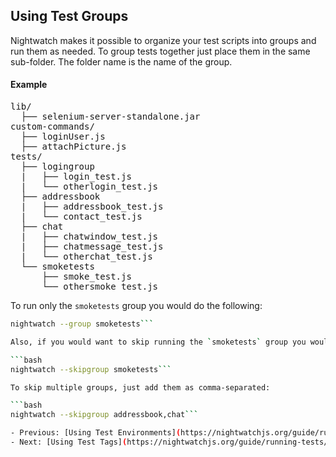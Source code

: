 ## Using Test Groups

Nightwatch makes it possible to organize your test scripts into groups and run them as needed. To group tests together just place them in the same sub-folder. The folder name is the name of the group.

#### Example

<pre>
lib/
  ├── selenium-server-standalone.jar
custom-commands/
  ├── loginUser.js
  ├── attachPicture.js
tests/
  ├── logingroup
  |   ├── login_test.js
  |   └── otherlogin_test.js
  ├── addressbook
  |   ├── addressbook_test.js
  |   └── contact_test.js
  ├── chat
  |   ├── chatwindow_test.js
  |   ├── chatmessage_test.js
  |   └── otherchat_test.js
  └── smoketests
      ├── smoke_test.js
      └── othersmoke_test.js
</pre>

To run only the `smoketests` group you would do the following:

```bash
nightwatch --group smoketests```

Also, if you would want to skip running the `smoketests` group you would do the following:

```bash
nightwatch --skipgroup smoketests```

To skip multiple groups, just add them as comma-separated:

```bash
nightwatch --skipgroup addressbook,chat```

- Previous: [Using Test Environments](https://nightwatchjs.org/guide/running-tests/test-environments.html)
- Next: [Using Test Tags](https://nightwatchjs.org/guide/running-tests/test-tags.html)
